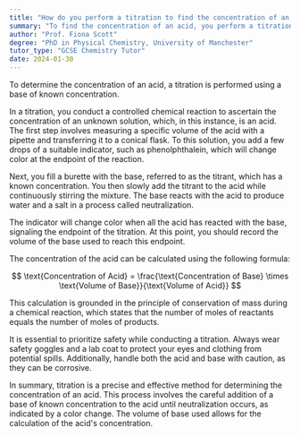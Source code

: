 ```yaml
---
title: "How do you perform a titration to find the concentration of an acid?"
summary: "To find the concentration of an acid, you perform a titration using a known concentration of a base."
author: "Prof. Fiona Scott"
degree: "PhD in Physical Chemistry, University of Manchester"
tutor_type: "GCSE Chemistry Tutor"
date: 2024-01-30
---
```


To determine the concentration of an acid, a titration is performed using a base of known concentration.

In a titration, you conduct a controlled chemical reaction to ascertain the concentration of an unknown solution, which, in this instance, is an acid. The first step involves measuring a specific volume of the acid with a pipette and transferring it to a conical flask. To this solution, you add a few drops of a suitable indicator, such as phenolphthalein, which will change color at the endpoint of the reaction.

Next, you fill a burette with the base, referred to as the titrant, which has a known concentration. You then slowly add the titrant to the acid while continuously stirring the mixture. The base reacts with the acid to produce water and a salt in a process called neutralization.

The indicator will change color when all the acid has reacted with the base, signaling the endpoint of the titration. At this point, you should record the volume of the base used to reach this endpoint.

The concentration of the acid can be calculated using the following formula:

$$ \text{Concentration of Acid} = \frac{\text{Concentration of Base} \times \text{Volume of Base}}{\text{Volume of Acid}} $$

This calculation is grounded in the principle of conservation of mass during a chemical reaction, which states that the number of moles of reactants equals the number of moles of products.

It is essential to prioritize safety while conducting a titration. Always wear safety goggles and a lab coat to protect your eyes and clothing from potential spills. Additionally, handle both the acid and base with caution, as they can be corrosive.

In summary, titration is a precise and effective method for determining the concentration of an acid. This process involves the careful addition of a base of known concentration to the acid until neutralization occurs, as indicated by a color change. The volume of base used allows for the calculation of the acid's concentration.
    